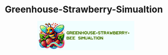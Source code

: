 # Greenhouse-Strawberry-Simualtion
<p align="center" width="80%">
<img src="fig/logo.png" style="width: 60%; min-width: 300px; display: block; margin: auto;">
</p>
